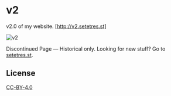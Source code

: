 v2
==

v2.0 of my website. [http://v2.setetres.st]

![v2](http://files.setetres.st/img/v2-desktop.png?v=1&raw=true)

Discontinued Page &#8212; Historical only. Looking for new stuff? Go to [setetres.st].

License
-------

[CC-BY-4.0]

[setetres.st]: http://setetres.st
[http://v2.setetres.st]: http://v2.setetres.st
[CC-BY-4.0]: http://creativecommons.org/licenses/by/4.0
